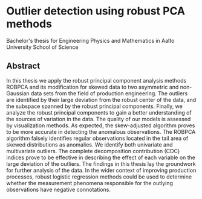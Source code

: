 # Outlier detection using robust PCA methods
Bachelor's thesis for Engineering Physics and Mathematics in Aalto University School of Science

## Abstract
In this thesis we apply the robust principal component analysis methods ROBPCA and its
modification for skewed data to two asymmetric and non-Gaussian data sets from the field of
production engineering. The outliers are identified by their large deviation from the robust center
of the data, and the subspace spanned by the robust principal components. Finally, we analyze the
robust principal components to gain a better understanding of the sources of variation in the data.
The quality of our models is assessed by visualization methods.
As expected, the skew-adjusted algorithm proves to be more accurate in detecting the anomalous
observations. The ROBPCA algorithm falsely identifies regular observations located in the tail area
of skewed distributions as anomalies. We identify both univariate and multivariate outliers. The
complete decomposition contribution (CDC) indices prove to be effective in describing the effect of
each variable on the large deviation of the outliers.
The findings in this thesis lay the groundwork for further analysis of the data. In the wider context
of improving production processes, robust logistic regression methods could be used to determine
whether the measurement phenomena responsible for the outlying observations have negative
connotations.
